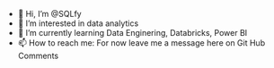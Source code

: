 - 👋 Hi, I’m @SQLfy
- 👀 I’m interested in data analytics
- 🌱 I’m currently learning Data Enginering, Databricks, Power BI
- 📫 How to reach me:  For now leave me a message here on Git Hub Comments

<!---
SQLfy/SQLfy is a ✨ special ✨ repository because its `README.md` (this file) appears on your GitHub profile.
You can click the Preview link to take a look at your changes.
--->
